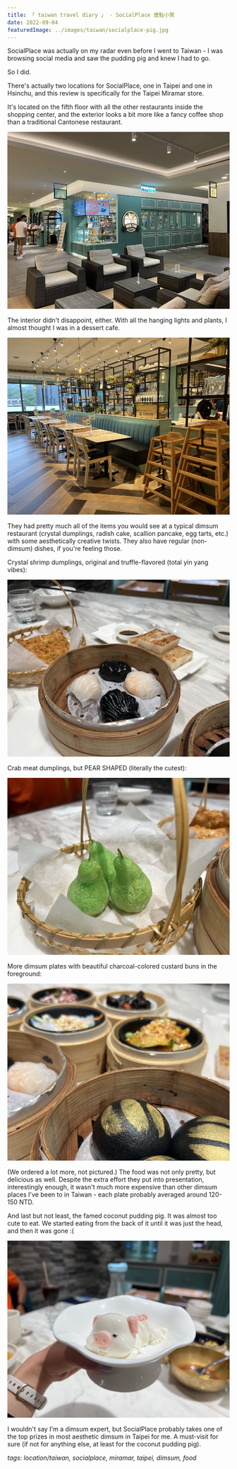 ```yaml
---
title: 「 taiwan travel diary 」 - SocialPlace 唐點小聚
date: 2022-09-04
featuredImage: ../images/taiwan/socialplace-pig.jpg
---
```

SocialPlace was actually on my radar even before I went to Taiwan - I was browsing social media and saw the pudding pig and knew I had to go. 

So I did.

There's actually two locations for SocialPlace, one in Taipei and one in Hsinchu, and this review is specifically for the Taipei Miramar store.

It's located on the fifth floor with all the other restaurants inside the shopping center, and the exterior looks a bit more like a fancy coffee shop than a traditional Cantonese restaurant.  

<div>
    <img src="../images/taiwan/socialplace-outside.jpg"
        alt="Social Place exterior, Miramar store"
        style="height: 400px; object-fit:cover;display:inline-block;"
    />
</div>

The interior didn't disappoint, either. With all the hanging lights and plants, I almost thought I was in a dessert cafe.

<div>
    <img src="../images/taiwan/socialplace-interior.jpg"
        alt="Social Place interior, Miramar store"
        style="height: 400px; object-fit:cover;display:inline-block;"
    />
</div>

They had pretty much all of the items you would see at a typical dimsum restaurant (crystal dumplings, radish cake, scallion pancake, egg tarts, etc.) with some aesthetically creative twists. They also have regular (non-dimsum) dishes, if you're feeling those.

Crystal shrimp dumplings, original and truffle-flavored (total yin yang vibes):

<div>
    <img src="../images/taiwan/socialplace-dumplings.jpg"
        alt="Social Place shrimp crystal dumplings, black and white"
        style="height: 400px; object-fit:cover;display:inline-block;"
    />
</div>

Crab meat dumplings, but PEAR SHAPED (literally the cutest):

<div>
    <img src="../images/taiwan/socialplace-pears.jpg"
        alt="Social Place pear-shaped crab meat dumplings"
        style="height: 400px; object-fit:cover;display:inline-block;"
    />
</div>

More dimsum plates with beautiful charcoal-colored custard buns in the foreground:

<div>
    <img src="../images/taiwan/socialplace-dimsum.jpg"
        alt="Social Place dimsum dishes"
        style="height: 400px; object-fit:cover;display:inline-block;"
    />
</div>

(We ordered a lot more, not pictured.) The food was not only pretty, but delicious as well. Despite the extra effort they put into presentation, interestingly enough, it wasn't much more expensive than other dimsum places I've been to in Taiwan - each plate probably averaged around 120-150 NTD. 

And last but not least, the famed coconut pudding pig. It was almost too cute to eat. We started eating from the back of it until it was just the head, and then it was gone :(

<div>
    <img src="../images/taiwan/socialplace-pig.jpg"
        alt="Social Place interior, Miramar store"
        style="height: 400px; object-fit:cover;display:inline-block;"
    />
</div>

I wouldn't say I'm a dimsum expert, but SocialPlace probably takes one of the top prizes in most aesthetic dimsum in Taipei for me. A must-visit for sure (if not for anything else, at least for the coconut pudding pig). 


_tags: location/taiwan, socialplace, miramar, taipei, dimsum, food_